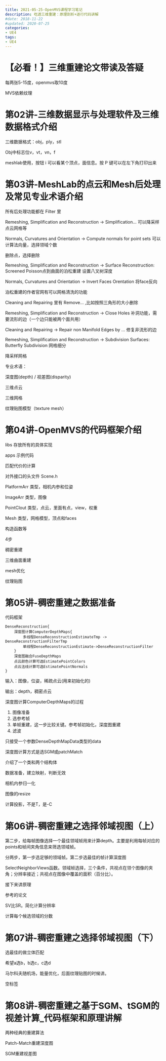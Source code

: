 ```yaml
---
title: 2021-05-25-OpenMVS课程学习笔记
description: 吃透三维重建：原理剖析+逐行代码讲解
#date: 2018-11-22 
#updated: 2020-07-25
categories:
- UE4
tags:
- UE4
---
```


# 【必看！】三维重建论文带读及答疑

每两张5-15度，openmvs取10度

MVS依赖纹理

# 第02讲-三维数据显示与处理软件及三维数据格式介绍

三维数据格式：obj，ply，stl

Obj中标志位v，vt，vn，f

meshlab使用，按钮 i 可以看某个顶点，面信息。按 P 键可以在左下角打印出来

# 第03讲-MeshLab的点云和Mesh后处理及常见专业术语介绍

所有后处理功能都在 Filter 里

Remeshing, Simplification and Reconstruction -> Simplification... 可以降采样点云网格等

Normals, Curvatures and Orientation -> Compute normals for point sets 可以计算法向量，选择领域个数

删除点，选择删除

Remeshing, Simplification and Reconstruction -> Surface Reconstruction: Screened Poisson点到曲面的泊松重建
设置八叉树深度

Normals, Curvatures and Orientation  -> Invert Faces Orentation 将face反向

泊松重建的作者官网有可以网格清洗的功能

Cleaning and Repairing 里有 Remove... ,比如按照三角形的大小删除

Remeshing, Simplification and Reconstruction -> Close Holes 补洞功能，需要流形的边（一个边只能被两个面共用）

Cleaning and Repairing -> Repair non Manifold Edges by ... 修复非流形的边

Remeshing, Simplification and Reconstruction -> Subdivision Surfaces: Butterfly Subdivision 网格细分

降采样网格



专业术语：

深度图(depth) / 视差图(disparity)

三维点云

三维网格

纹理贴图模型（texture mesh）

# 第04讲-OpenMVS的代码框架介绍

libs	存放所有的具体实现

apps	示例代码

匹配代价的计算



对外接口的头文件 Scene.h

PlatformArr 类型，相机内参和位姿

ImageArr 类型，图像

PointClout 类型，点云，里面有点，view，权重

Mesh 类型，网格模型，顶点和faces

构造函数等



4步

稠密重建

三维曲面重建

mesh优化

纹理贴图



# 第05讲-稠密重建之数据准备

代码框架

```
DenseReconstruction{
	深度图计算ComputerDepthMaps{
		多线程DenseReconstructionEstimateTmp -> DenseReconstructionFilterTmp
		单线程DenseReconstructionEstimate->DenseReconstructionFilter
	}
	深度图融合FuseDepthMaps
	点云颜色计算可选EstimatePointColors
	点云法线计算可选EstimatePointNormals
}
```

输入：图像，位姿，稀疏点云(用来初始化的)

输出：depth，稠密点云



深度图计算ComputerDepthMaps的过程

1. 图像准备
2. 选参考帧
3. 单帧重建，这一步比较关键。参考帧初始化，深度图重建
4. 滤波

只接受一个参数DenseDepthMapData类型的data

深度图计算方式是选SGM或patchMatch

介绍了一个类和两个结构体



数据准备，建立映射，判断无效

相机内参归一化

图像的resize

计算投影，不是T，是-C

# 第06讲-稠密重建之选择邻域视图（上）

第二步，给每帧图像选择一个最佳领域帧用来计算depth。主要是利用每帧对应的points和帧间夹角信息来筛选领域帧。

分两步，第一步选足够的领域帧。第二步选最佳的帧计算深度图

SelectNeighborViews函数。领域帧选择，三个条件，共视点在领个图像的夹角；分辨率接近；共视点在图像中覆盖的面积（百分比）。



接下来讲原理

参考的论文

SV比SR。简化计算分辨率

计算每个候选领域的分数

# 第07讲-稠密重建之选择邻域视图（下）

选最佳的做立体匹配

希望a选b，b选c，c选d

马尔科夫随机场，能量优化，后面纹理贴图的时候讲。

空标签

# 第08讲-稠密重建之基于SGM、tSGM的视差计算_代码框架和原理讲解

两种经典的重建算法

Patch-Match重建深度图

SGM重建视差图
